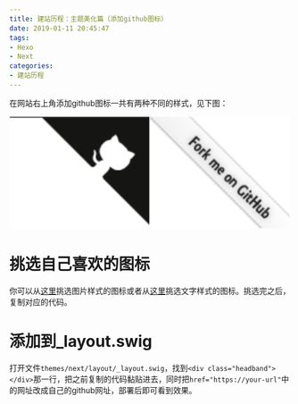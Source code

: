 ```yaml
---
title: 建站历程：主题美化篇（添加github图标）
date: 2019-01-11 20:45:47
tags:
- Hexo
- Next
categories:
- 建站历程
---
```


在网站右上角添加github图标一共有两种不同的样式，见下图：

![avatar](https://github.com/SwayYe/Img/raw/master/blog/fork%20me%20on%20github.png)

# 挑选自己喜欢的图标

你可以从[这里](http://tholman.com/github-corners/#)挑选图片样式的图标或者从[这里](https://blog.github.com/2008-12-19-github-ribbons/)挑选文字样式的图标。挑选完之后，复制对应的代码。

# 添加到_layout.swig

打开文件`themes/next/layout/_layout.swig`，找到`<div class="headband"></div>`那一行，把之前复制的代码黏贴进去，同时把`href="https://your-url"`中的网址改成自己的github网址，部署后即可看到效果。